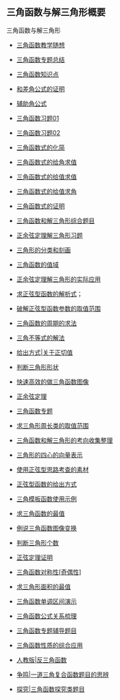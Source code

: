 ##  三角函数与解三角形概要

三角函数与解三角形


*  <a     href="  https://www.cnblogs.com/wanghai0666/p/7932051.html     "  target="_blank" >三角函数教学随想</a> 
* <a     href="  http://www.cnblogs.com/wanghai0666/p/6213875.html     "  target="_blank" >三角函数专题总结</a>  

* <a     href="    http://www.cnblogs.com/wanghai0666/p/7359040.html    "  target="_blank" >三角函数知识点</a>  

* <a     href=" https://www.cnblogs.com/wanghai0666/p/6185575.html      "  target="_blank" >和差角公式的证明</a>  

*  <a  href="https://www.cnblogs.com/wanghai0666/p/13177792.html"  target="_blank">辅助角公式</a> 

* <a     href="  http://www.cnblogs.com/wanghai0666/p/6699458.html     "  target="_blank" >三角函数习题01</a>  

* <a     href="  https://www.cnblogs.com/wanghai0666/p/10138930.html    "  target="_blank" >三角函数习题02</a>  


* <a     href="  https://www.cnblogs.com/wanghai0666/p/8390545.html     "  target="_blank" >三角函数式的化简</a>    

*  <a     href="  https://www.cnblogs.com/wanghai0666/p/8393695.html    "  target="_blank" >三角函数式的给角求值</a>  

*  <a     href="  https://www.cnblogs.com/wanghai0666/p/8099112.html    "  target="_blank" >三角函数式的给值求值</a>  

*  <a     href="https://www.cnblogs.com/wanghai0666/p/14005970.html "  target="_blank" >三角函数式的给值求角</a>  

*  <a     href="https://www.cnblogs.com/wanghai0666/p/14005998.html "  target="_blank" >三角函数式的证明</a>  


* <a     href="  https://www.cnblogs.com/wanghai0666/p/8266957.html     "  target="_blank" >三角函数和解三角形综合题目</a>  
 

* <a     href=" https://www.cnblogs.com/wanghai0666/p/8175571.html      "  target="_blank" >正余弦定理解三角形习题</a>

* <a  href="https://www.cnblogs.com/wanghai0666/p/13071417.html"  target="_blank">三角形的分类和刻画</a> 
  
* <a  href="https://www.cnblogs.com/wanghai0666/p/12933796.html"  target="_blank">三角函数的值域</a> 

* <a     href="  https://www.cnblogs.com/wanghai0666/p/8242987.html     "  target="_blank" >正余弦定理解三角形的实际应用</a>  

* <a  href="https://www.cnblogs.com/wanghai0666/p/10141459.html "  target="_blank">求正弦型函数的解析式</a>；
*  <a href="https://www.cnblogs.com/wanghai0666/p/10613459.html "  target="_blank">破解正弦型函数参数的取值范围</a> 

* <a     href="   https://www.cnblogs.com/wanghai0666/p/10072416.html    "  target="_blank" >三角函数的周期的求法</a>

* <a     href="  https://www.cnblogs.com/wanghai0666/p/7050848.html     "  target="_blank" >三角不等式的解法</a>  

* <a  href="https://www.cnblogs.com/wanghai0666/p/12444802.html"  target="_blank">给出方式|关于正切值</a> 

*  <a     href="  https://www.cnblogs.com/wanghai0666/p/8126020.html    "  target="_blank" >判断三角形形状</a>  

*  <a  href="https://www.cnblogs.com/wanghai0666/p/13101675.html"  target="_blank">快速高效的做三角函数图像</a> 

*  <a     href="  https://www.cnblogs.com/wanghai0666/p/8118389.html    "  target="_blank" >正余弦定理   </a>  

* <a     href="  https://www.cnblogs.com/wanghai0666/p/6213875.html     "  target="_blank" >三角函数专题  </a> 
*  <a     href=" https://www.cnblogs.com/wanghai0666/p/10142588.html       "  target="_blank" >求三角形周长类的取值范围    </a>  

*  <a     href="   https://www.cnblogs.com/wanghai0666/p/8745638.html    "  target="_blank" >三角函数和解三角形的考向收集整理   </a> 

* <a     href="   https://www.cnblogs.com/wanghai0666/p/7655864.html    "  target="_blank" >三角形的四心的向量表示    </a>  

* <a  href="https://www.cnblogs.com/wanghai0666/p/10721430.html "  target="_blank">使用正弦型思路考查的素材</a> 

*  <a  href="https://www.cnblogs.com/wanghai0666/p/12868448.html"  target="_blank">正弦型函数的给出方式</a> 

* <a  href="https://www.cnblogs.com/wanghai0666/p/10659481.html"  target="_blank">三角模板函数使用示例</a> 

* <a  href="https://www.cnblogs.com/wanghai0666/p/10397311.html "  target="_blank">求三角函数的最值</a> 
* <a  href="https://www.cnblogs.com/wanghai0666/p/12038158.html"  target="_blank">例说三角函数图像变换</a>  

* <a  href="https://www.cnblogs.com/wanghai0666/p/12058516.html"  target="_blank">判断三角形个数</a> 
* <a  href="https://www.cnblogs.com/wanghai0666/p/12065731.html"  target="_blank">正弦定理证明</a> 

* <a href="https://www.cnblogs.com/wanghai0666/p/10639026.html "  target="_blank">三角函数对称性[奇偶性]</a> 
* <a href="https://www.cnblogs.com/wanghai0666/p/10641994.html "  target="_blank">求三角形面积的最值</a> 

* <a  href="https://www.cnblogs.com/wanghai0666/p/12030861.html"  target="_blank">三角函数单调区间演示</a> 
* <a  href="https://www.cnblogs.com/wanghai0666/p/12065893.html"  target="_blank">三角函数公式关系梳理</a>   

* <a  href="https://www.cnblogs.com/wanghai0666/p/12156164.html"  target="_blank">三角函数专题辅导题目</a>   

*  <a  href="https://www.cnblogs.com/wanghai0666/p/12586641.html"  target="_blank">三角函数性质的综合应用</a> 

*  <a  href="https://www.cnblogs.com/wanghai0666/p/12847217.html"  target="_blank">人教版|反三角函数</a> 


*  <a  href="https://www.cnblogs.com/wanghai0666/p/12893269.html"  target="_blank">争鸣|一道三角复合函数题目的思辨</a> 

*  <a  href="https://www.cnblogs.com/wanghai0666/p/12941055.html"  target="_blank">探究|三角函数探究类题目</a> 
